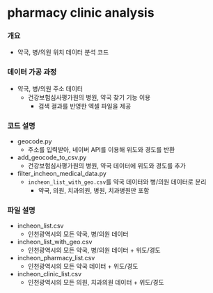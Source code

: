 # pharmacy clinic analysis

### 개요

- 약국, 병/의원 위치 데이터 분석 코드

### 데이터 가공 과정

- 약국, 병/의원 주소 데이터
  - 건강보험심사평가원의 병원, 약국 찾기 기능 이용
    - 검색 결과를 반영한 엑셀 파일을 제공

### 코드 설명

- geocode.py
  - 주소를 입력받아, 네이버 API를 이용해 위도와 경도를 반환
- add_geocode_to_csv.py
  - 건강보험심사평가원의 병원, 약국 데이터에 위도와 경도를 추가
- filter_incheon_medical_data.py
  - `incheon_list_with_geo.csv`를 약국 데이터와 병/의원 데이터로 분리
    - 약국, 의원, 치과의원, 병원, 치과병원만 포함

### 파일 설명

- incheon_list.csv
  - 인천광역시의 모든 약국, 병/의원 데이터
- incheon_list_with_geo.csv
  - 인천광역시의 모든 약국, 병/의원 데이터 + 위도/경도
- incheon_pharmacy_list.csv
  - 인천광역시의 모든 약국 데이터 + 위도/경도
- incheon_clinic_list.csv
  - 인천광역시의 모든 의원, 치과의원 데이터 + 위도/경도
